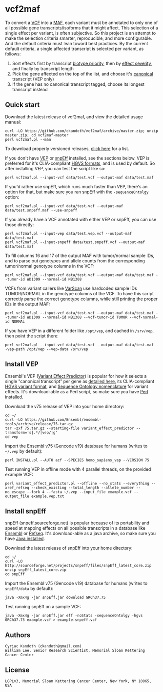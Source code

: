 vcf2maf
=======

To convert a [VCF](http://samtools.github.io/hts-specs/) into a [MAF](https://wiki.nci.nih.gov/x/eJaPAQ), each variant must be annotated to only one of all possible gene transcripts/isoforms that it might affect. This selection of a single effect per variant, is often subjective. So this project is an attempt to make the selection criteria smarter, reproducible, and more configurable. And the default criteria must lean toward best practices. By the current default criteria, a single affected transcript is selected per variant, as follows:
 1. Sort effects first by transcript [biotype priority](https://github.com/ckandoth/vcf2maf/blob/v1.2.1/vcf2maf.pl#L417), then by [effect severity](https://github.com/ckandoth/vcf2maf/blob/v1.2.1/vcf2maf.pl#L369), and finally by transcript length
 2. Pick the gene affected on the top of the list, and choose it's [canonical](http://www.ensembl.org/Help/Glossary?id=346) transcript (VEP only)
 3. If the gene has no canonical transcript tagged, choose its longest transcript instead

Quick start
-----------

Download the latest release of vcf2maf, and view the detailed usage manual:

    curl -LO https://github.com/ckandoth/vcf2maf/archive/master.zip; unzip master.zip; cd vcf2maf-master
    perl vcf2maf.pl --man

To download properly versioned releases, [click here](https://github.com/ckandoth/vcf2maf/releases) for a list.

If you don't have [VEP](http://useast.ensembl.org/info/docs/tools/vep/index.html) or [snpEff](http://snpeff.sourceforge.net/) installed, see the sections below. VEP is preferred for it's CLIA-compliant [HGVS formats](http://www.hgvs.org/mutnomen/recs.html), and is used by default. So after installing VEP, you can test the script like so:

    perl vcf2maf.pl --input-vcf data/test.vcf --output-maf data/test.maf

If you'd rather use snpEff, which runs much faster than VEP, there's an option for that, but make sure you ran snpEff with the `-sequenceOntolgy` option:

    perl vcf2maf.pl --input-vcf data/test.vcf --output-maf data/test.snpeff.maf --use-snpeff

If you already have a VCF annotated with either VEP or snpEff, you can use those directly:

    perl vcf2maf.pl --input-vep data/test.vep.vcf --output-maf data/test.maf
    perl vcf2maf.pl --input-snpeff data/test.snpeff.vcf --output-maf data/test.maf

To fill columns 16 and 17 of the output MAF with tumor/normal sample IDs, and to parse out genotypes and allele counts from the corresponding tumor/normal genotype columns in the VCF:

    perl vcf2maf.pl --input-vcf data/test.vcf --output-maf data/test.maf --tumor-id WD1309 --normal-id NB1308

VCFs from variant callers like [VarScan](http://varscan.sourceforge.net/somatic-calling.html#somatic-output) use hardcoded sample IDs TUMOR/NORMAL in the genotype columns of the VCF. To have this script correctly parse the correct genotype columns, while still printing the proper IDs in the output MAF:

    perl vcf2maf.pl --input-vcf data/test.vcf --output-maf data/test.maf --tumor-id WD1309 --normal-id NB1308 --vcf-tumor-id TUMOR --vcf-normal-id NORMAL

If you have VEP in a different folder like `/opt/vep`, and cached in `/srv/vep`, then point the script there:

    perl vcf2maf.pl --input-vcf data/test.vcf --output-maf data/test.maf --vep-path /opt/vep --vep-data /srv/vep

Install VEP
-----------

Ensembl's VEP ([Variant Effect Predictor](http://useast.ensembl.org/info/docs/tools/vep/index.html)) is popular for how it selects a single "canonical transcript" per gene as [detailed here](http://useast.ensembl.org/Help/Glossary?id=346), its CLIA-compliant [HGVS variant format](http://www.hgvs.org/mutnomen/recs.html), and [Sequence Ontology nomenclature](http://useast.ensembl.org/info/genome/variation/predicted_data.html#consequences) for variant effects. It's download-able as a Perl script, so make sure you have [Perl installed](http://www.perl.org/get.html).

Download the v75 release of VEP into your home directory:

    cd ~/
    curl -LO https://github.com/Ensembl/ensembl-tools/archive/release/75.tar.gz
    tar -zxf 75.tar.gz --starting-file variant_effect_predictor --transform='s|.*/|vep/|g'
    cd vep

Import the Ensembl v75 (Gencode v19) database for humans (writes to `~/.vep` by default):

    perl INSTALL.pl --AUTO acf --SPECIES homo_sapiens_vep --VERSION 75

Test running VEP in offline mode with 4 parallel threads, on the provided example VCF:

    perl variant_effect_predictor.pl --offline --no_stats --everything --xref_refseq --check_existing --total_length --allele_number --no_escape --fork 4 --fasta ~/.vep --input_file example.vcf --output_file example.vep.txt

Install snpEff
--------------

snpEff ([snpeff.sourceforge.net](http://snpeff.sourceforge.net/)) is popular because of its portability and speed at mapping effects on all possible transcripts in a database like [Ensembl](http://useast.ensembl.org/Homo_sapiens/Info/Annotation) or [Refseq](http://www.ncbi.nlm.nih.gov/refseq/). It's download-able as a java archive, so make sure you have [Java installed](https://www.java.com/en/download/help/download_options.xml).

Download the latest release of snpEff into your home directory:

    cd ~/
    curl -LO http://sourceforge.net/projects/snpeff/files/snpEff_latest_core.zip
    unzip snpEff_latest_core.zip
    cd snpEff

Import the Ensembl v75 (Gencode v19) database for humans (writes to `snpEff/data` by default):

    java -Xmx4g -jar snpEff.jar download GRCh37.75

Test running snpEff on a sample VCF:

    java -Xmx4g -jar snpEff.jar eff -noStats -sequenceOntolgy -hgvs GRCh37.75 example.vcf > example.snpeff.vcf

Authors
-------

    Cyriac Kandoth (ckandoth@gmail.com)
    William Lee, Senior Research Scientist, Memorial Sloan Kettering Cancer Center

License
-------

    LGPLv3, Memorial Sloan Kettering Cancer Center, New York, NY 10065, USA
